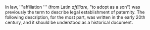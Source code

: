 In law, '''affiliation ''' (from Latin _affiliare_, "to adopt as a son") was previously the term to describe legal establishment of paternity. The following description, for the most part, was written in the early 20th century, and it should be understood as a historical document.
